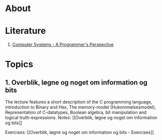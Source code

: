 ```toc
```
# About

# Literature
1. [Computer Systems - A Programmer's Perspective](ComputerSystems.pdf)

# Topics

## 1. Overblik, løgne og noget om information og bits
The lecture features a short description of the C programming language, introduction to Binary and Hex, The memory-model (Hukommelsesmodel), Representation of C-datatypes, Boolean algebra, bit manipulation and logical truth-expressions.
Notes: [[Overblik, løgne og noget om information og bits]]

Exercises: [[Overblik, løgne og noget om information og bits - Exercises]]